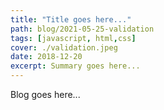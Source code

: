```yaml
---
title: "Title goes here..."
path: blog/2021-05-25-validation
tags: [javascript, html,css]
cover: ./validation.jpeg
date: 2018-12-20
excerpt: Summary goes here...
---
```


Blog goes here...
